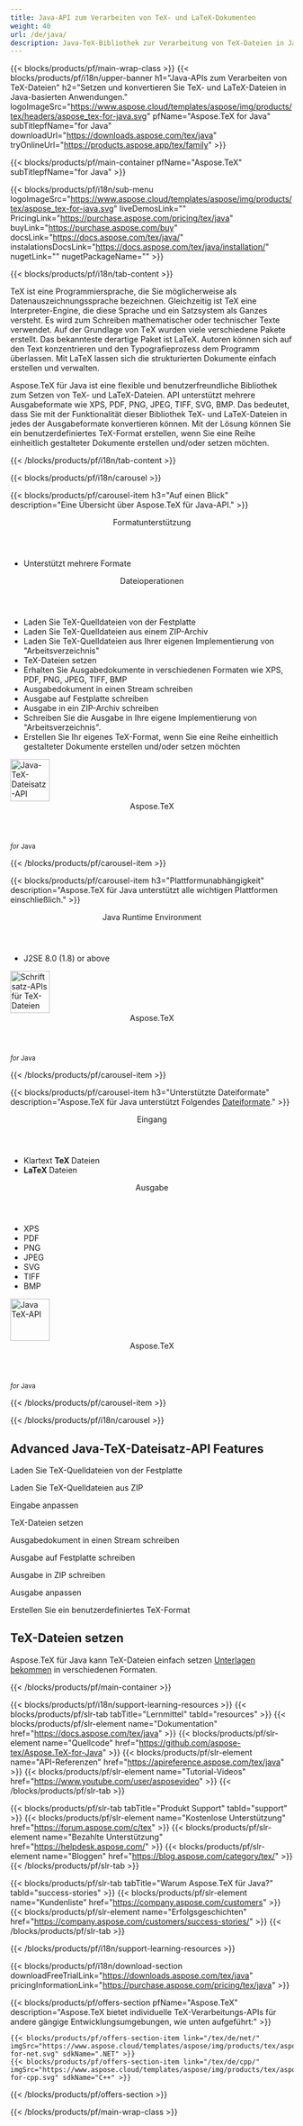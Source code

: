 ```yaml
---
title: Java-API zum Verarbeiten von TeX- und LaTeX-Dokumenten
weight: 40
url: /de/java/ 
description: Java-TeX-Bibliothek zur Verarbeitung von TeX-Dateien in Java-Anwendungen. Es bietet Satzfunktionen und die Konvertierung von TeX in PDF, SVG, XPS und andere Formate.
---
```


{{< blocks/products/pf/main-wrap-class >}}
{{< blocks/products/pf/i18n/upper-banner h1="Java-APIs zum Verarbeiten von TeX-Dateien" h2="Setzen und konvertieren Sie TeX- und LaTeX-Dateien in Java-basierten Anwendungen." logoImageSrc="https://www.aspose.cloud/templates/aspose/img/products/tex/headers/aspose_tex-for-java.svg" pfName="Aspose.TeX for Java" subTitlepfName="for Java" downloadUrl="https://downloads.aspose.com/tex/java" tryOnlineUrl="https://products.aspose.app/tex/family" >}}

{{< blocks/products/pf/main-container pfName="Aspose.TeX" subTitlepfName="for Java" >}}

{{< blocks/products/pf/i18n/sub-menu logoImageSrc="https://www.aspose.cloud/templates/aspose/img/products/tex/aspose_tex-for-java.svg" liveDemosLink="" PricingLink="https://purchase.aspose.com/pricing/tex/java" buyLink="https://purchase.aspose.com/buy" docsLink="https://docs.aspose.com/tex/java/" instalationsDocsLink="https://docs.aspose.com/tex/java/installation/" nugetLink="" nugetPackageName="" >}}

{{< blocks/products/pf/i18n/tab-content >}}
<p>
TeX ist eine Programmiersprache, die Sie möglicherweise als Datenauszeichnungssprache bezeichnen. Gleichzeitig ist TeX eine Interpreter-Engine, die diese Sprache und ein Satzsystem als Ganzes versteht.
Es wird zum Schreiben mathematischer oder technischer Texte verwendet. Auf der Grundlage von ΤeΧ wurden viele verschiedene Pakete erstellt. Das bekannteste derartige Paket ist LaTeX. Autoren können sich auf den Text konzentrieren und den Typografieprozess dem Programm überlassen. Mit LaTeX lassen sich die strukturierten Dokumente einfach erstellen und verwalten.
</p>
<p>
Aspose.TeX für Java ist eine flexible und benutzerfreundliche Bibliothek zum Setzen von TeX- und LaTeX-Dateien. API unterstützt mehrere Ausgabeformate wie XPS, PDF, PNG, JPEG, TIFF, SVG, BMP. Das bedeutet, dass Sie mit der Funktionalität dieser Bibliothek TeX- und LaTeX-Dateien in jedes der Ausgabeformate konvertieren können. Mit der Lösung können Sie ein benutzerdefiniertes TeX-Format erstellen, wenn Sie eine Reihe einheitlich gestalteter Dokumente erstellen und/oder setzen möchten. 
</p>

{{< /blocks/products/pf/i18n/tab-content >}}

<!--Diagrams Start-->
{{< blocks/products/pf/i18n/carousel >}}

{{< blocks/products/pf/carousel-item h3="Auf einen Blick" description="Eine Übersicht über Aspose.TeX für Java-API." >}}
<div class="diagram1 d1-java">
 <div class="d1-row">
  <div class="d1-col d1-left">
   <header>
    <i class="fa fa-bars">
    </i>
    Formatunterstützung
   </header>
   <ul>
    <li>
     Unterstützt mehrere Formate
    </li>
   </ul>
  </div>
  <!--/left-->
  <div class="d1-col d1-right">
   <header>
    <i class="fa fa-cogs">
    </i>
    Dateioperationen
   </header>
   <ul>
    <li>
     Laden Sie TeX-Quelldateien von der Festplatte
    </li>
    <li>
     Laden Sie TeX-Quelldateien aus einem ZIP-Archiv
    </li>
    <li>
     Laden Sie TeX-Quelldateien aus Ihrer eigenen Implementierung von "Arbeitsverzeichnis"
    </li>
    <li>
     TeX-Dateien setzen
    </li>
    <li>
     Erhalten Sie Ausgabedokumente in verschiedenen Formaten wie XPS, PDF, PNG, JPEG, TIFF, BMP
    </li>
    <li>
     Ausgabedokument in einen Stream schreiben
    </li>
    <li>
     Ausgabe auf Festplatte schreiben
    </li>
    <li>
     Ausgabe in ein ZIP-Archiv schreiben
    </li>
    <li>
     Schreiben Sie die Ausgabe in Ihre eigene Implementierung von "Arbeitsverzeichnis".
    </li>
    <li>
     Erstellen Sie Ihr eigenes TeX-Format, wenn Sie eine Reihe einheitlich gestalteter Dokumente erstellen und/oder setzen möchten
    </li>
   </ul>
  </div>
  <!--/right-->
 </div>
 <!--/row-->
 <div class="d1-logo">
  <img width="70" height="75" alt="Java-TeX-Dateisatz-API" src="https://www.aspose.cloud/templates/aspose/img/products/tex/aspose_tex-for-java.svg"/>
  <header>
   Aspose.TeX
  </header>
  <footer>
   <small>
    <em>
     for
    </em>
    Java
   </small>
  </footer>
 </div>
 <!--/logo-->
</div>

{{< /blocks/products/pf/carousel-item >}}

{{< blocks/products/pf/carousel-item h3="Plattformunabhängigkeit" description="Aspose.TeX für Java unterstützt alle wichtigen Plattformen einschließlich." >}}
<div class="diagram1 d1-java">
 <div class="d1-row">
  <div class="d1-col d1-left">
   <!--<header><i class="fa fa-cubes"> </i>Mono</header>-->
  </div>
  <!--/left-->
  <div class="d1-col d1-right">
   <header>
    <i class="fa fa-cubes">
    </i>
    Java Runtime Environment
   </header>
   <ul>
    <li>
     J2SE 8.0 (1.8) or above
    </li>
   </ul>
  </div>
  <!--/right-->
 </div>
 <!--/row-->
 <div class="d1-logo">
  <img width="70" height="75" alt="Schriftsatz-APIs für TeX-Dateien" src="https://www.aspose.cloud/templates/aspose/img/products/tex/aspose_tex-for-java.svg"/>
  <header>
   Aspose.TeX
  </header>
  <footer>
   <small>
    <em>
     for
    </em>
    Java
   </small>
  </footer>
 </div>
 <!--/logo-->
</div>

{{< /blocks/products/pf/carousel-item >}}

{{< blocks/products/pf/carousel-item h3="Unterstützte Dateiformate" description="Aspose.TeX für Java unterstützt Folgendes [Dateiformate](https://docs.aspose.com/tex/java/supported-file-formats/)." >}}
<div class="diagram1 d2 d1-java">
 <div class="d1-row">
  <div class="d1-col d1-left">
   <header>
    <i class="fa fa-long-arrow-up">
    </i>
    Eingang
   </header>
   <ul>
    <li>
     Klartext
     <strong>
      TeX
     </strong>
     Dateien
    </li>
    <li>
     <strong>
      LaTeX
     </strong>
     Dateien
    </li>
   </ul>
  </div>
  <!--/left-->
  <div class="d1-col d1-right">
   <header>
    <i class="fa fa-long-arrow-down">
    </i>
    Ausgabe
   </header>
   <ul>
    <li>
     XPS
    </li>
    <li>
     PDF
    </li>
    <li>
     PNG
    </li>
    <li>
     JPEG
    </li>
    <li>
     SVG
    </li>
    <li>
     TIFF
    </li>
    <li>
     BMP
    </li>
   </ul>
  </div>
  <!--/right-->
 </div>
 <!--/row-->
 <div class="d1-logo">
  <img width="70" height="75" alt="Java TeX-API" src="https://www.aspose.cloud/templates/aspose/img/products/tex/aspose_tex-for-java.svg"/>
  <header>
   Aspose.TeX
  </header>
  <footer>
   <small>
    <em>
     for
    </em>
    Java
   </small>
  </footer>
 </div>
 <!--/logo-->
</div>

{{< /blocks/products/pf/carousel-item >}}

{{< /blocks/products/pf/i18n/carousel >}}
<!--Diagrams End-->

<!--Feature-section Start-->
<div class="container-fluid features-section bg-gray singleproduct">
 <a class="anchor" id="features" name="features">
 </a>
 <div class="row">
  <div class="container">
   <h2 class="h2title">
    Advanced Java-TeX-Dateisatz-API Features
   </h2>
   <p>
   </p>
   <div class="col-lg-4">
    <em class="fa fa-upload ico-blue fa-2x col-lg-2">
    </em>
    <p class="col-lg-10">
     Laden Sie TeX-Quelldateien von der Festplatte
    </p>
   </div>
   <div class="col-lg-4">
    <em class="fa fa-repeat ico-blue fa-2x col-lg-2">
    </em>
    <p class="col-lg-10">
     Laden Sie TeX-Quelldateien aus ZIP
    </p>
   </div>
   <div class="col-lg-4">
    <em class="fa fa-cogs ico-blue fa-2x col-lg-2">
    </em>
    <p class="col-lg-10">
     Eingabe anpassen
    </p>
   </div>
   <div class="col-lg-4">
    <em class="fa fa-pencil-square-o ico-blue fa-2x col-lg-2">
    </em>
    <p class="col-lg-10">
     TeX-Dateien setzen
    </p>
   </div>
   <div class="col-lg-4">
    <em class="fa fa-floppy-o ico-blue fa-2x col-lg-2">
    </em>
    <p class="col-lg-10">
     Ausgabedokument in einen Stream schreiben
    </p>
   </div>
   <div class="col-lg-4">
    <em class="fa fa-floppy-o ico-blue fa-2x col-lg-2">
    </em>
    <p class="col-lg-10">
     Ausgabe auf Festplatte schreiben
    </p>
   </div>
   <div class="col-lg-4">
    <em class="fa fa-floppy-o ico-blue fa-2x col-lg-2">
    </em>
    <p class="col-lg-10">
     Ausgabe in ZIP schreiben
    </p>
   </div>
   <div class="col-lg-4">
    <em class="fa fa-cogs ico-blue fa-2x col-lg-2">
    </em>
    <p class="col-lg-10">
     Ausgabe anpassen
    </p>
   </div>
   <div class="col-lg-4">
    <em class="fa fa-cogs ico-blue fa-2x col-lg-2">
    </em>
    <p class="col-lg-10">
     Erstellen Sie ein benutzerdefiniertes TeX-Format
    </p>
   </div>
   <div class="col-lg-12">
    <h2 class="h2title">
     TeX-Dateien setzen
    </h2>
    <p>
     Aspose.TeX für Java kann TeX-Dateien einfach setzen <a href="/tex/java/conversion/">Unterlagen bekommen</a> in verschiedenen Formaten.
    </p>
   </div>
  </div>
 </div>
</div>
<!--Feature-section End-->

{{< /blocks/products/pf/main-container >}}


{{< blocks/products/pf/i18n/support-learning-resources >}}
{{< blocks/products/pf/slr-tab tabTitle="Lernmittel" tabId="resources" >}}
{{< blocks/products/pf/slr-element name="Dokumentation" href="https://docs.aspose.com/tex/java" >}}
{{< blocks/products/pf/slr-element name="Quellcode" href="https://github.com/aspose-tex/Aspose.TeX-for-Java" >}}
{{< blocks/products/pf/slr-element name="API-Referenzen" href="https://apireference.aspose.com/tex/java" >}}
{{< blocks/products/pf/slr-element name="Tutorial-Videos" href="https://www.youtube.com/user/asposevideo" >}}
{{< /blocks/products/pf/slr-tab >}}

{{< blocks/products/pf/slr-tab tabTitle="Produkt Support" tabId="support" >}}
{{< blocks/products/pf/slr-element name="Kostenlose Unterstützung" href="https://forum.aspose.com/c/tex" >}}
{{< blocks/products/pf/slr-element name="Bezahlte Unterstützung" href="https://helpdesk.aspose.com/" >}}
{{< blocks/products/pf/slr-element name="Bloggen" href="https://blog.aspose.com/category/tex/" >}}
{{< /blocks/products/pf/slr-tab >}}

{{< blocks/products/pf/slr-tab tabTitle="Warum Aspose.TeX für Java?" tabId="success-stories" >}}
{{< blocks/products/pf/slr-element name="Kundenliste" href="https://company.aspose.com/customers" >}}
{{< blocks/products/pf/slr-element name="Erfolgsgeschichten" href="https://company.aspose.com/customers/success-stories/" >}}
{{< /blocks/products/pf/slr-tab >}}

{{< /blocks/products/pf/i18n/support-learning-resources >}}

{{< blocks/products/pf/i18n/download-section downloadFreeTrialLink="https://downloads.aspose.com/tex/java" pricingInformationLink="https://purchase.aspose.com/pricing/tex/java" >}}

{{< blocks/products/pf/offers-section pfName="Aspose.TeX" description="Aspose.TeX bietet individuelle TeX-Verarbeitungs-APIs für andere gängige Entwicklungsumgebungen, wie unten aufgeführt:" >}}

    {{< blocks/products/pf/offers-section-item link="/tex/de/net/" imgSrc="https://www.aspose.cloud/templates/aspose/img/products/tex/aspose_tex-for-net.svg" sdkName=".NET" >}}
    {{< blocks/products/pf/offers-section-item link="/tex/de/cpp/" imgSrc="https://www.aspose.cloud/templates/aspose/img/products/tex/aspose_tex-for-cpp.svg" sdkName="C++" >}}

{{< /blocks/products/pf/offers-section >}}

{{< /blocks/products/pf/main-wrap-class >}}
